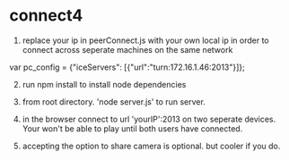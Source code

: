 # connect4

1. replace your ip in peerConnect.js with your own local
ip in order to connect across seperate machines on the same network

var pc_config = {"iceServers": [{"url":"turn:172.16.1.46:2013"}]};

2. run npm install to install node dependencies

3. from root directory. 'node server.js' to run server.

4. in the browser connect to url 'yourIP':2013 on two seperate devices. Your won't be able to play until both users have connected.

5. accepting the option to share camera is optional. but cooler if you do.
